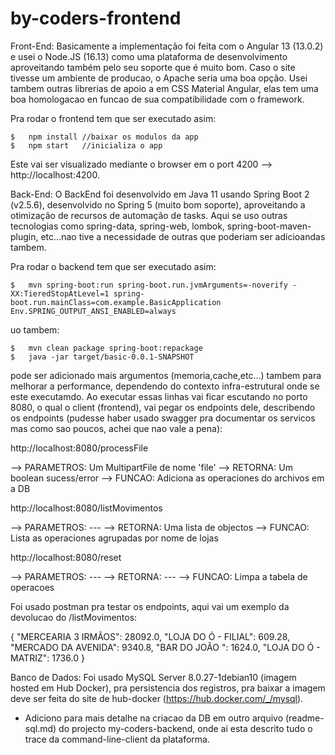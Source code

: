 # by-coders-frontend


Front-End: Basicamente a implementação foi feita com o Angular 13 (13.0.2) e usei o Node.JS (16.13) como uma plataforma de desenvolvimento aproveitando também pelo seu soporte que é muito bom. Caso o site tivesse um ambiente de producao, 
o Apache seria uma boa opção. Usei tambem outras librerias de apoio a em CSS Material Angular, elas tem uma boa homologacao en funcao de sua compatibilidade com o framework.

Pra rodar o frontend tem que ser executado asim:

	$	npm install //baixar os modulos da app
	$	npm start	//inicializa o app
	
Este vai ser visualizado mediante o browser em o port 4200 --> http://localhost:4200.


Back-End: O BackEnd foi desenvolvido em Java 11 usando Spring Boot 2 (v2.5.6), desenvolvido no Spring 5 (muito bom soporte), aproveitando a otimização de recursos de automação de tasks.
Aqui se uso outras tecnologias como spring-data, spring-web, lombok, spring-boot-maven-plugin, etc...nao tive a necessidade de outras que poderiam ser adicioandas tambem. 

Pra rodar o backend tem que ser executado asim:

	$	mvn spring-boot:run spring-boot.run.jvmArguments=-noverify -XX:TieredStopAtLevel=1 spring-boot.run.mainClass=com.example.BasicApplication Env.SPRING_OUTPUT_ANSI_ENABLED=always
	
uo tambem:

	$	mvn clean package spring-boot:repackage
	$	java -jar target/basic-0.0.1-SNAPSHOT

pode ser adicionado mais argumentos (memoria,cache,etc...) tambem para melhorar a performance, dependendo do contexto infra-estrutural onde se este executamdo.
Ao executar essas linhas vai ficar escutando no porto 8080, o qual o client (frontend), vai pegar os endpoints dele, describendo os endpoints (pudesse haber usado swagger pra documentar os servicos
 mas como sao poucos, achei que nao vale a pena):

http://localhost:8080/processFile  

--> PARAMETROS: Um MultipartFile de nome 'file' 
--> RETORNA: Um boolean sucess/error 
--> FUNCAO: Adiciona as operaciones do archivos em a DB

http://localhost:8080/listMovimentos 

--> PARAMETROS: --- 
--> RETORNA: Uma lista de objectos
--> FUNCAO: Lista as operaciones agrupadas por nome de lojas

http://localhost:8080/reset 

--> PARAMETROS: --- 
--> RETORNA: ---
--> FUNCAO: Limpa a tabela de operacoes

Foi usado postman pra testar os endpoints, aqui vai um exemplo da devolucao do /listMovimentos: 

{
    "MERCEARIA 3 IRMÃOS": 28092.0,
    "LOJA DO Ó - FILIAL": 609.28,
    "MERCADO DA AVENIDA": 9340.8,
    "BAR DO JOÃO       ": 1624.0,
    "LOJA DO Ó - MATRIZ": 1736.0
}


Banco de Dados: Foi usado MySQL Server 8.0.27-1debian10 (imagem hosted em Hub Docker), pra persistencia dos registros, pra baixar a imagem deve ser feita do site de hub-docker (https://hub.docker.com/_/mysql). 

* Adiciono para mais detalhe na criacao da DB em outro arquivo (readme-sql.md) do projecto my-coders-backend, onde ai esta descrito tudo o trace da command-line-client da plataforma.





